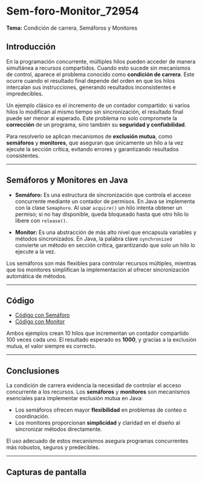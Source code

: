 # Sem-foro-Monitor_72954

**Tema:** Condición de carrera, Semáforos y Monitores

## Introducción

En la programación concurrente, múltiples hilos pueden acceder de manera simultánea a recursos compartidos. Cuando esto sucede sin mecanismos de control, aparece el problema conocido como **condición de carrera**. Este ocurre cuando el resultado final depende del orden en que los hilos intercalan sus instrucciones, generando resultados inconsistentes e impredecibles.

Un ejemplo clásico es el incremento de un contador compartido: si varios hilos lo modifican al mismo tiempo sin sincronización, el resultado final puede ser menor al esperado. Este problema no solo compromete la **corrección** de un programa, sino también su **seguridad y confiabilidad**.

Para resolverlo se aplican mecanismos de **exclusión mutua**, como **semáforos** y **monitores**, que aseguran que únicamente un hilo a la vez ejecute la sección crítica, evitando errores y garantizando resultados consistentes.

---

## Semáforos y Monitores en Java

* **Semáforo:** Es una estructura de sincronización que controla el acceso concurrente mediante un contador de permisos. En Java se implementa con la clase `Semaphore`. Al usar `acquire()` un hilo intenta obtener un permiso; si no hay disponible, queda bloqueado hasta que otro hilo lo libere con `release()`.

* **Monitor:** Es una abstracción de más alto nivel que encapsula variables y métodos sincronizados. En Java, la palabra clave `synchronized` convierte un método en sección crítica, garantizando que solo un hilo lo ejecute a la vez.

Los semáforos son más flexibles para controlar recursos múltiples, mientras que los monitores simplifican la implementación al ofrecer sincronización automática de métodos.

---

## Código

* [Código con Semáforo](MainSemaforo.java)
* [Código con Monitor](MainMonitor.java)

Ambos ejemplos crean 10 hilos que incrementan un contador compartido 100 veces cada uno.
El resultado esperado es **1000**, y gracias a la exclusión mutua, el valor siempre es correcto.

---

## Conclusiones

La condición de carrera evidencia la necesidad de controlar el acceso concurrente a los recursos.
Los **semáforos** y **monitores** son mecanismos esenciales para implementar exclusión mutua en Java:

* Los semáforos ofrecen mayor **flexibilidad** en problemas de conteo o coordinación.
* Los monitores proporcionan **simplicidad** y claridad en el diseño al sincronizar métodos directamente.

El uso adecuado de estos mecanismos asegura programas concurrentes más robustos, seguros y predecibles.

---

## Capturas de pantalla
